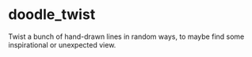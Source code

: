 # doodle_twist
Twist a bunch of hand-drawn lines in random ways, to maybe find some inspirational or unexpected view.
